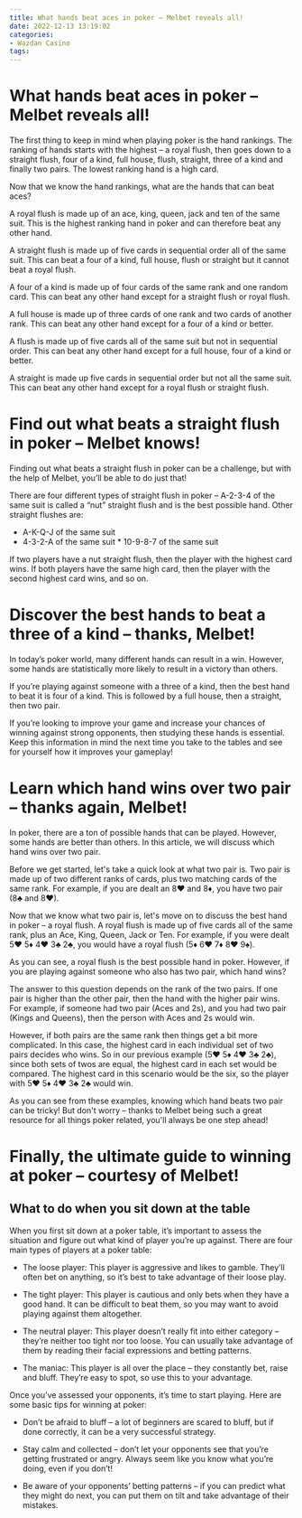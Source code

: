 ```yaml
---
title: What hands beat aces in poker – Melbet reveals all!
date: 2022-12-13 13:19:02
categories:
- Wazdan Casino
tags:
---
```



#  What hands beat aces in poker – Melbet reveals all!

The first thing to keep in mind when playing poker is the hand rankings. The ranking of hands starts with the highest – a royal flush, then goes down to a straight flush, four of a kind, full house, flush, straight, three of a kind and finally two pairs. The lowest ranking hand is a high card.

Now that we know the hand rankings, what are the hands that can beat aces?

A royal flush is made up of an ace, king, queen, jack and ten of the same suit. This is the highest ranking hand in poker and can therefore beat any other hand.

A straight flush is made up of five cards in sequential order all of the same suit. This can beat a four of a kind, full house, flush or straight but it cannot beat a royal flush.

A four of a kind is made up of four cards of the same rank and one random card. This can beat any other hand except for a straight flush or royal flush.

A full house is made up of three cards of one rank and two cards of another rank. This can beat any other hand except for a four of a kind or better.

A flush is made up of five cards all of the same suit but not in sequential order. This can beat any other hand except for a full house, four of a kind or better.

A straight is made up five cards in sequential order but not all the same suit. This can beat any other hand except for a royal flush or straight flush.

#  Find out what beats a straight flush in poker – Melbet knows!

Finding out what beats a straight flush in poker can be a challenge, but with the help of Melbet, you’ll be able to do just that!

There are four different types of straight flush in poker – A-2-3-4 of the same suit is called a “nut” straight flush and is the best possible hand. Other straight flushes are:

* A-K-Q-J of the same suit
 * 4-3-2-A of the same suit * 10-9-8-7 of the same suit

If two players have a nut straight flush, then the player with the highest card wins. If both players have the same high card, then the player with the second highest card wins, and so on.

#  Discover the best hands to beat a three of a kind – thanks, Melbet!

In today’s poker world, many different hands can result in a win. However, some hands are statistically more likely to result in a victory than others.

If you’re playing against someone with a three of a kind, then the best hand to beat it is four of a kind. This is followed by a full house, then a straight, then two pair.

If you’re looking to improve your game and increase your chances of winning against strong opponents, then studying these hands is essential. Keep this information in mind the next time you take to the tables and see for yourself how it improves your gameplay!

#  Learn which hand wins over two pair – thanks again, Melbet! 

In poker, there are a ton of possible hands that can be played. However, some hands are better than others. In this article, we will discuss which hand wins over two pair. 

Before we get started, let's take a quick look at what two pair is. Two pair is made up of two different ranks of cards, plus two matching cards of the same rank. For example, if you are dealt an 8♥ and 8♦, you have two pair (8♣ and 8♥). 

Now that we know what two pair is, let's move on to discuss the best hand in poker – a royal flush. A royal flush is made up of five cards all of the same rank, plus an Ace, King, Queen, Jack or Ten. For example, if you were dealt 5♥ 5♦ 4♥ 3♣ 2♣, you would have a royal flush (5♦ 6♥ 7♦ 8♥ 9♠). 

As you can see, a royal flush is the best possible hand in poker. However, if you are playing against someone who also has two pair, which hand wins? 

The answer to this question depends on the rank of the two pairs. If one pair is higher than the other pair, then the hand with the higher pair wins. For example, if someone had two pair (Aces and 2s), and you had two pair (Kings and Queens), then the person with Aces and 2s would win. 

However, if both pairs are the same rank then things get a bit more complicated. In this case, the highest card in each individual set of two pairs decides who wins. So in our previous example (5♥ 5♦ 4♥ 3♣ 2♣), since both sets of twos are equal, the highest card in each set would be compared. The highest card in this scenario would be the six, so the player with 5♥ 5♦ 4♥ 3♣ 2♣ would win. 

As you can see from these examples, knowing which hand beats two pair can be tricky! But don't worry – thanks to Melbet being such a great resource for all things poker related, you'll always be one step ahead!

#  Finally, the ultimate guide to winning at poker – courtesy of Melbet!

## What to do when you sit down at the table

When you first sit down at a poker table, it’s important to assess the situation and figure out what kind of player you’re up against. There are four main types of players at a poker table:

* The loose player: This player is aggressive and likes to gamble. They’ll often bet on anything, so it’s best to take advantage of their loose play.

* The tight player: This player is cautious and only bets when they have a good hand. It can be difficult to beat them, so you may want to avoid playing against them altogether.

* The neutral player: This player doesn’t really fit into either category – they’re neither too tight nor too loose. You can usually take advantage of them by reading their facial expressions and betting patterns.

* The maniac: This player is all over the place – they constantly bet, raise and bluff. They’re easy to spot, so use this to your advantage.

Once you’ve assessed your opponents, it’s time to start playing. Here are some basic tips for winning at poker:

* Don’t be afraid to bluff – a lot of beginners are scared to bluff, but if done correctly, it can be a very successful strategy.

* Stay calm and collected – don’t let your opponents see that you’re getting frustrated or angry. Always seem like you know what you’re doing, even if you don’t!

* Be aware of your opponents’ betting patterns – if you can predict what they might do next, you can put them on tilt and take advantage of their mistakes.